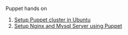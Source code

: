 Puppet hands on
1. [Setup Puppet cluster in Ubuntu](https://github.com/roychandrasekhar/puppet-hands-on/tree/main/setup-puppet-cluster)
2. [Setup Nginx and Mysql Server using Puppet](https://github.com/roychandrasekhar/puppet-hands-on/blob/main/setup-nginx-and-mysql-server)
